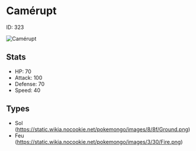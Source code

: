 # Camérupt


ID: 323

![](https://raw.githubusercontent.com/PokeAPI/sprites/master/sprites/pokemon/other/official-artwork/323.png "Camérupt")

## Stats


 - HP: 70
 - Attack: 100
 - Defense: 70
 - Speed: 40

## Types


 - Sol (https://static.wikia.nocookie.net/pokemongo/images/8/8f/Ground.png)
 - Feu (https://static.wikia.nocookie.net/pokemongo/images/3/30/Fire.png)
